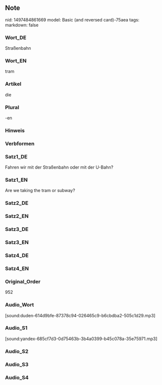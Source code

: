 ## Note
nid: 1497484861669
model: Basic (and reversed card)-75aea
tags: 
markdown: false

### Wort_DE
Straßenbahn

### Wort_EN
tram

### Artikel
die

### Plural
-en

### Hinweis


### Verbformen


### Satz1_DE
Fahren wir mit der Straßenbahn oder mit der U-Bahn?

### Satz1_EN
Are we taking the tram or subway?

### Satz2_DE


### Satz2_EN


### Satz3_DE


### Satz3_EN


### Satz4_DE


### Satz4_EN


### Original_Order
952

### Audio_Wort
[sound:duden-614d9bfe-87378c94-026465c9-b6cbdba2-505c1d29.mp3]

### Audio_S1
[sound:yandex-685cf7d3-0d75463b-3b4a0399-b45c078a-35e75971.mp3]

### Audio_S2


### Audio_S3


### Audio_S4

